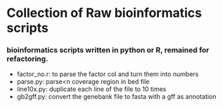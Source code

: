 # Collection of Raw bioinformatics scripts 
### bioinformatics scripts written in python or R, remained for refactoring. 
* factor_no.r: to parse the factor col and turn them into numbers
* parse.py: parse<n coverage region in bed file
* line10x.py: duplicate each line of the file to 10 times
* gb2gff.py: convert the genebank file to fasta with a gff as annotation
